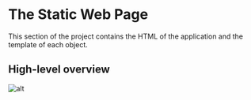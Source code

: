# The Static Web Page
This section of the project contains the HTML of the application and the template of each object.
## High-level overview
![alt](https://www.google.com/url?sa=i&url=https%3A%2F%2Fwww.facebook.com%2Falxafrica%2F&psig=AOvVaw2KGWaRqq2pHC0GndX1NIa6&ust=1670815702747000&source=images&cd=vfe&ved=0CA8QjRxqFwoTCLDJxtbP8PsCFQAAAAAdAAAAABAE)
